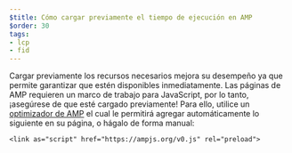 ```yaml
---
$title: Cómo cargar previamente el tiempo de ejecución en AMP
$order: 30
tags:
- lcp
- fid
---
```


Cargar previamente los recursos necesarios mejora su desempeño ya que permite garantizar que estén disponibles inmediatamente. Las páginas de AMP requieren un marco de trabajo para JavaScript, por lo tanto, ¡asegúrese de que esté cargado previamente! Para ello, utilice un [optimizador de AMP](https://amp.dev/documentation/guides-and-tutorials/optimize-and-measure/amp-optimizer-guide/) el cual le permitirá agregar automáticamente lo siguiente en su página, o hágalo de forma manual:

```
<link as="script" href="https://ampjs.org/v0.js" rel="preload">
```
